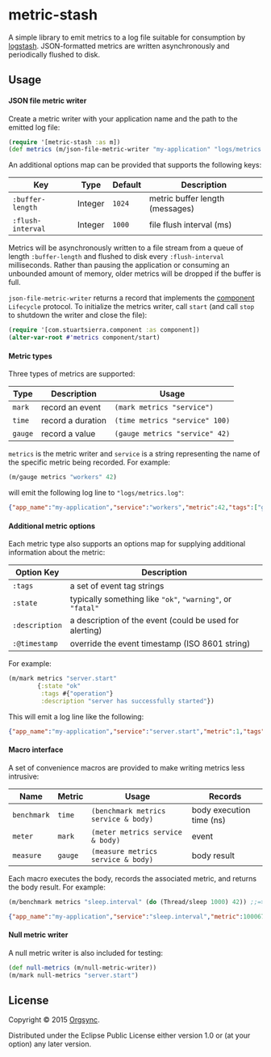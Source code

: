 # metric-stash

A simple library to emit metrics to a log file suitable for
consumption by [logstash][logstash]. JSON-formatted metrics are
written asynchronously and periodically flushed to disk.

## Usage

#### JSON file metric writer

Create a metric writer with your application name and the path to the
emitted log file:

```clj
(require '[metric-stash :as m])
(def metrics (m/json-file-metric-writer "my-application" "logs/metrics.log"))
```

An additional options map can be provided that supports the following
keys:

| Key              | Type    | Default | Description                     |
|------------------|---------|---------|---------------------------------|
|`:buffer-length`  | Integer | `1024`  | metric buffer length (messages) |
|`:flush-interval` | Integer | `1000`  | file flush interval (ms)        |

Metrics will be asynchronously written to a file stream from a queue
of length `:buffer-length` and flushed to disk every `:flush-interval`
milliseconds. Rather than pausing the application or consuming an
unbounded amount of memory, older metrics will be dropped if the
buffer is full.

`json-file-metric-writer` returns a record that implements the
[component][component] `Lifecycle` protocol. To initialize the metrics
writer, call `start` (and call `stop` to shutdown the writer and close
the file):

```clj
(require '[com.stuartsierra.component :as component])
(alter-var-root #'metrics component/start)
```

#### Metric types

Three types of metrics are supported:

| Type   | Description       | Usage                          |
|--------|-------------------|--------------------------------|
|`mark`  | record an event   | `(mark metrics "service")`     |
|`time`  | record a duration | `(time metrics "service" 100)` |
|`gauge` | record a value    | `(gauge metrics "service" 42)` |

`metrics` is the metric writer and `service` is a string representing
the name of the specific metric being recorded. For example:

```clj
(m/gauge metrics "workers" 42)
```

will emit the following log line to `"logs/metrics.log"`:

```json
{"app_name":"my-application","service":"workers","metric":42,"tags":["gauge"],"@timestamp":"2015-09-03T16:56:45.652Z"}
```

#### Additional metric options

Each metric type also supports an options map for supplying additional
information about the metric:

| Option Key     | Description                                                |
|----------------|------------------------------------------------------------|
| `:tags`        | a set of event tag strings                                 |
| `:state`       | typically something like `"ok"`, `"warning"`, or `"fatal"` |
| `:description` | a description of the event (could be used for alerting)    |
| `:@timestamp`  | override the event timestamp (ISO 8601 string)             |

For example:

```clj
(m/mark metrics "server.start"
        {:state "ok"
         :tags #{"operation"}
         :description "server has successfully started"})
```

This will emit a log line like the following:

```json
{"app_name":"my-application","service":"server.start","metric":1,"tags":["mark","operation"],"@timestamp":"2015-09-03T20:19:42.229Z","state":"ok","description":"server has successfully started"}
```

#### Macro interface

A set of convenience macros are provided to make writing metrics less
intrusive:

| Name        | Metric  | Usage                                | Records                  |
|-------------|---------|--------------------------------------|--------------------------|
| `benchmark` | `time`  | `(benchmark metrics service & body)` | body execution time (ns) |
| `meter`     | `mark`  | `(meter metrics service & body)`     | event                    |
| `measure`   | `gauge` | `(measure metrics service & body)`   | body result              |

Each macro executes the body, records the associated metric, and
returns the body result. For example:

```clj
(m/benchmark metrics "sleep.interval" (do (Thread/sleep 1000) 42)) ;;=> 42
```

```json
{"app_name":"my-application","service":"sleep.interval","metric":1000679338,"tags":["time"],"@timestamp":"2015-09-03T20:40:55.337Z"}
```

#### Null metric writer

A null metric writer is also included for testing:

```clj
(def null-metrics (m/null-metric-writer))
(m/mark null-metrics "server.start")
```

## License

Copyright © 2015 [Orgsync][orgsync].

Distributed under the Eclipse Public License either version 1.0 or (at
your option) any later version.

[logstash]: https://www.elastic.co/products/logstash
[component]: https://github.com/stuartsierra/component
[orgsync]: http://www.orgsync.com
